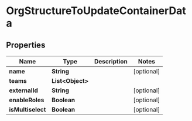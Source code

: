 

# OrgStructureToUpdateContainerData


## Properties

| Name | Type | Description | Notes |
|------------ | ------------- | ------------- | -------------|
|**name** | **String** |  |  [optional] |
|**teams** | **List&lt;Object&gt;** |  |  |
|**externalId** | **String** |  |  [optional] |
|**enableRoles** | **Boolean** |  |  [optional] |
|**isMultiselect** | **Boolean** |  |  [optional] |



